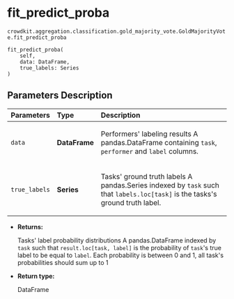 # fit_predict_proba
`crowdkit.aggregation.classification.gold_majority_vote.GoldMajorityVote.fit_predict_proba`

```
fit_predict_proba(
    self,
    data: DataFrame,
    true_labels: Series
)
```

## Parameters Description

| Parameters | Type | Description |
| :----------| :----| :-----------|
`data`|**DataFrame**|<p>Performers&#x27; labeling results A pandas.DataFrame containing `task`, `performer` and `label` columns.</p>
`true_labels`|**Series**|<p>Tasks&#x27; ground truth labels A pandas.Series indexed by `task` such that `labels.loc[task]` is the tasks&#x27;s ground truth label.</p>

* **Returns:**

  Tasks' label probability distributions
A pandas.DataFrame indexed by `task` such that `result.loc[task, label]`
is the probability of `task`'s true label to be equal to `label`. Each
probability is between 0 and 1, all task's probabilities should sum up to 1

* **Return type:**

  DataFrame
